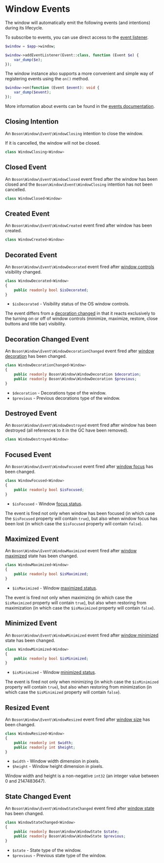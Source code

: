 
# Window Events

<primary-label ref="events"/>
<show-structure for="chapter" depth="2"/>

The window will automatically emit the following events (and intentions)
during its lifecycle.

To subscribe to events, you can use direct access to the
<a href="events.md#event-listener">event listener</a>.

```php
$window = $app->window;

$window->addEventListener(Event::class, function (Event $e) {
    var_dump($e);
});
```

The window instance also supports a more convenient and simple way of
registering events using the `on()` method.

```php
$window->on(function (Event $event): void {
    var_dump($event);
});
```

<note>
More information about events can be found in the <a href="events.md">events 
documentation</a>.
</note>

## Closing Intention
<secondary-label ref="intention"/>

An `Boson\Window\Event\WindowClosing` intention to close the window.

<tip>
If it is cancelled, the window will not be closed.
</tip>

```php
class WindowClosing<Window>
```

## Closed Event
<secondary-label ref="event"/>

An `Boson\Window\Event\WindowClosed` event fired after the window has been
closed and the `Boson\Window\Event\WindowClosing` intention has not been
cancelled.

```php
class WindowClosed<Window>
```

## Created Event
<secondary-label ref="event"/>

An `Boson\Window\Event\WindowCreated` event fired after window has been created.

```php
class WindowCreated<Window>
```

## Decorated Event
<secondary-label ref="event"/>

An `Boson\Window\Event\WindowDecorated` event fired after
<a href="window.md#decorations">window controls</a> visibility changed.

```php
class WindowDecorated<Window> 
{
    public readonly bool $isDecorated;
}
```

- `$isDecorated` - Visibility status of the OS window controls.

<note>
The event differs from a 
<a href="window-events.md#decoration-changed-event">decoration changed</a> in 
that it reacts exclusively to the turning on or off of window controls 
(minimize, maximize, restore, close buttons and title bar) visibility.
</note>

## Decoration Changed Event
<secondary-label ref="event"/>

An `Boson\Window\Event\WindowDecorationChanged` event fired after
<a href="window.md#decorations">window decoration</a> has been changed.

```php
class WindowDecorationChanged<Window> 
{
    public readonly Boson\Window\WindowDecoration $decoration;
    public readonly Boson\Window\WindowDecoration $previous;
}
```

- `$decoration` - Decorations type of the window.
- `$previous` - Previous decorations type of the window.

## Destroyed Event
<secondary-label ref="event"/>

An `Boson\Window\Event\WindowDestroyed` event fired after window has 
been destroyed (all references to it in the GC have been removed).

```php
class WindowDestroyed<Window>
```


## Focused Event
<secondary-label ref="event"/>

An `Boson\Window\Event\WindowFocused` event fired after
<a href="window.md#focus">window focus</a> has been changed.

```php
class WindowFocused<Window> 
{
    public readonly bool $isFocused;
}
```


- `$isFocused` - Window <a href="window.md#focus">focus status</a>.

<note>
The event is fired not only when window has been focused (in which case the 
<code>$isFocused</code> property will contain <code>true</code>), but also 
when window focus has been lost (in which case the <code>$isFocused</code> 
property will contain <code>false</code>).
</note>

## Maximized Event
<secondary-label ref="event"/>

An `Boson\Window\Event\WindowMaximized` event fired after
<a href="window.md#maximize">window maximized</a> state has been changed.

```php
class WindowMaximized<Window> 
{
    public readonly bool $isMaximized;
}
```

- `$isMaximized` - Window <a href="window.md#maximize">maximized status</a>.

<note>
The event is fired not only when maximizing (in which case the 
<code>$isMaximized</code> property will contain <code>true</code>), but also 
when restoring from maximization (in which case the <code>$isMaximized</code> 
property will contain <code>false</code>).
</note>

## Minimized Event
<secondary-label ref="event"/>

An `Boson\Window\Event\WindowMinimized` event fired after
<a href="window.md#minimize">window minimized</a> state has been changed.

```php
class WindowMinimized<Window> 
{
    public readonly bool $isMinimized;
}
```

- `$isMinimized` - Window <a href="window.md#minimize">minimized status</a>.

<note>
The event is fired not only when minimizing (in which case the 
<code>$isMinimized</code> property will contain <code>true</code>), but also when 
restoring from minimization (in which case the <code>$isMinimized</code> 
property will contain <code>false</code>).
</note>

## Resized Event
<secondary-label ref="event"/>

An `Boson\Window\Event\WindowResized` event fired after
<a href="window.md#size">window size</a> has been changed.

```php
class WindowResized<Window> 
{
    public readonly int $width;
    public readonly int $height;
}
```

- `$width` - Window width dimension in pixels.
- `$height` - Window height dimension in pixels.

<tip>
Window width and height is a non-negative <code>int32</code> (an integer value 
between 0 and 2147483647).
</tip>

## State Changed Event
<secondary-label ref="event"/>

An `Boson\Window\Event\WindowStateChanged` event fired after
<a href="window.md#state">window state</a> has been changed.

```php
class WindowStateChanged<Window> 
{
    public readonly Boson\Window\WindowState $state;
    public readonly Boson\Window\WindowState $previous;
}
```

- `$state` - State type of the window.
- `$previous` - Previous state type of the window.
